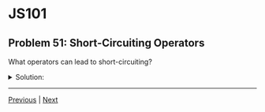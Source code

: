 # JS101
## Problem 51: Short-Circuiting Operators

What operators can lead to short-circuiting?

<details>
<summary>Solution:</summary>

The logical operators, `&&` and `||`. Also, though not covered in this course, the nullish coalescing operator `??` and optional chaining `?.`.

**How they short-circuit:**

**`||` (OR):** Stops evaluating and returns the first truthy value (or the last value if all are falsy)
```js
let result = 'hello' || expensiveFunction();  // 'hello', expensiveFunction() never runs
```

**`&&` (AND):** Stops evaluating and returns the first falsy value (or the last value if all are truthy)
```js
let result = false && expensiveFunction();  // false, expensiveFunction() never runs
```

**`??` (Nullish Coalescing):** Returns the right operand only if the left is `null` or `undefined`
```js
let result = 0 ?? 'default';        // 0 (not nullish)
let result = null ?? 'default';     // 'default'
```

**`?.` (Optional Chaining):** Stops evaluation and returns `undefined` if the value before `?.` is nullish
```js
let name = user?.profile?.name;  // undefined if user or profile is nullish
```

Short-circuiting is a performance optimization that prevents unnecessary computations.

</details>

---

[Previous](50.md) | [Next](52.md)

